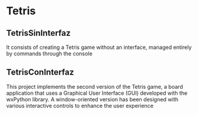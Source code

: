 # Tetris

## TetrisSinInterfaz
It consists of creating a Tetris game without an interface, managed entirely by commands through the console

## TetrisConInterfaz
This project implements the second version of the Tetris game, a board application that uses a Graphical User Interface (GUI) developed with the wxPython library. A window-oriented version has been designed with various interactive controls to enhance the user experience
